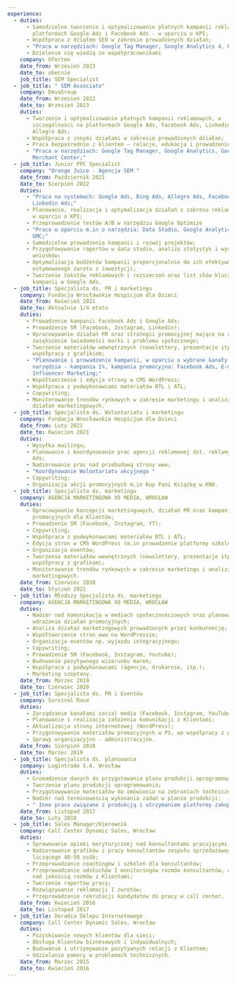 ```yaml
---
experience:
  - duties:
      - Samodzielne tworzenie i optymalizowanie płatnych kampanii reklamowych na
        platformach Google Ads i Facebook Ads - w oparciu o KPI;
      - Współpraca z działem SEO w zakresie prowadzonych działań;
      - "Praca w narzędziach: Google Tag Manager, Google Analytics 4, Power Bi;"
      - Dzielenie się wiedzą ze współpracownikami
    company: Oferteo
    date_from: Wrzesień 2023
    date_to: obecnie
    job_title: SEM Specialist
  - job_title: " SEM Associate"
    company: DevaGroup
    date_from: Wrzesień 2022
    date_to: Wrzesień 2023
    duties:
      - Tworzenie i optymalizowanie płatnych kampanii reklamowych, w
        szczególności na platformach Google Ads, Facebook Ads, Linkedin Ads i
        Allegro Ads;
      - Współpraca z innymi działami w zakresie prowadzonych działań;
      - Praca bezpośrednio z klientem – relacje, edukacja i prowadzenie działań;
      - "Praca w narzędziach: Google Tag Manager, Google Analytics, Google
        Merchant Center;"
  - job_title: Junior PPC Specialist
    company: "Orange Juice - Agencja SEM "
    date_from: Październik 2021
    date_to: Sierpień 2022
    duties:
      - "Praca na systemach: Google Ads, Bing Ads, Allegro Ads, Facebook Ads i
        Linkedin Ads;"
      - Planowanie, realizacja i optymalizacja działań z zakresu reklamy płatnej
        w oparciu o KPI;
      - Przeprowadzenie testów A/B w narzędziu Google Optimize
      - "Praca w oparciu m.in o narzędzia: Data Studio, Google Analytics, GTM,
        GMC;"
      - Samodzielne prowadzenie kampanii i rozwój projektów;
      - Przygotowywanie raportów w data studio, analiza statystyk i wyciąganie
        wniosków;
      - Optymalizacja budżetów kampanii proporcjonalnie do ich efektywności i
        estymowanego zwrotu z inwestycji;
      - Tworzenie tekstów reklamowych i rozszerzeń oraz list słów kluczowych do
        kampanii w Google Ads.
  - job_title: Specjalista ds. PR i marketingu
    company: Fundacja Wrocławskie Hospicjum dla Dzieci
    date_from: Kwiecień 2021
    date_to: Aktualnie 1/4 etatu
    duties:
      - Prowadzenie kampanii Facebook Ads i Google Ads;
      - Prowadzenie SM (Facebook, Instagram, Linkedin);
      - Opracowywanie działań PR oraz strategii promocyjnej mające na celu
        zwiększenie świadomości marki i problemu społecznego;
      - Tworzenie materiałów wewnętrznych (newslettery, prezentacje itp.) we
        współpracy z grafikiem;
      - "Planowanie i prowadzenie kampanii, w oparciu o wybrane kanały i
        narzędzia - kampania 1%, kampania promocyjna: Facebook Ads, E-mail,
        Influencer Marketing;"
      - Współtworzenie i edycja strony w CMS WordPress;
      - Współpraca z podwykonawcami materiałów BTL i ATL;
      - Copywriting;
      - Monitorowanie trendów rynkowych w zakresie marketingu i analiza
        działań marketingowych.
  - job_title: Specjalista ds. Wolontariatu i marketingu
    company: Fundacja Wrocławskie Hospicjum dla Dzieci
    date_from: Luty 2021
    date_to: Kwiecień 2021
    duties:
      - Wysyłka mailingu;
      - Planowanie i koordynowanie prac agencji reklamowej dot. reklamy w Google
        Ads;
      - Nadzorowanie prac nad przebudową strony www;
      - "Koordynowanie Wolontariatu akcyjnego "
      - Copywriting;
      - Organizacja akcji promocyjnych m.in Kup Pani Książkę w KNH.
  - job_title: Specjalista ds. marketingu
    company: AGENCJA MARKETINGOWA XO MEDIA, WROCŁAW
    duties:
      - Opracowywanie koncepcji marketingowych, działań PR oraz kampanii
        promocyjnych dla Klientów;
      - Prowadzenie SM (Facebook, Instagram, YT);
      - Copywriting;
      - Współpraca z podwykonawcami materiałów BTL i ATL;
      - Edycja stron w CMS WordPress (m.in prowadzenie platformy szkoleniowej)
      - Organizacja eventów;
      - Tworzenie materiałów wewnętrznych (newslettery, prezentacje itp.) we
        współpracy z grafikami;
      - Monitorowanie trendów rynkowych w zakresie marketingu i analiza działań
        marketingowych.
    date_from: Czerwiec 2020
    date_to: Styczeń 2021
  - job_title: Młodszy Specjalista ds. marketingu
    company: AGENCJA MARKETINGOWA XO MEDIA, WROCŁAW
    duties:
      - Nadzór nad komunikacją w mediach społecznościowych oraz planowanie i
        wdrażanie działań promocyjnych;
      - Analiza działań marketingowych prowadzonych przez konkurencję;
      - Współtworzenie stron www na WordPressie;
      - Organizacja eventów np. wyjazdu integracyjnego;
      - Copywriting;
      - Prowadzenie SM (Facebook, Instagram, Youtube);
      - Budowanie pozytywnego wizerunku marek;
      - Współpraca z podwykonawcami (agencje, drukarnie, itp.);
      - Marketing szeptany.
    date_from: Marzec 2019
    date_to: Czerwiec 2020
  - job_title: Specjalista ds. PR i Eventów
    company: Survival Race
    duties:
      - Zarządzanie kanałami social media (Facebook, Instagram, YouTube);
      - Planowanie i realizacja założenia komunikacji z Klientami;
      - Aktualizacja strony internetowej (WordPress);
      - Przygotowywanie materiałów promocyjnych w PS, we współpracy z grafikiem;
      - Sprawy organizacyjno - administracyjne.
    date_from: Sierpień 2018
    date_to: Marzec 2019
  - job_title: Specjalista ds. planowania
    company: Logintrade S.A. Wrocław
    duties:
      - Gromadzenie danych do przygotowania planu produkcji oprogramowania;
      - Tworzenie planu produkcji oprogramowania;
      - Przygotowywanie materiałów do omówienia na zebraniach technicznych;
      - Nadzór nad terminowością wykonania zadań w planie produkcji;
      - " Inne prace związane z produkcją i utrzymaniem platformy zakupowej"
    date_from: Listopad 2017
    date_to: Luty 2018
  - job_title: Sales Manager/Kierownik
    company: Call Center Dynamic Sales, Wrocław
    duties:
      - Sprawowanie opieki merytorycznej nad konsultantami pracującymi w CC;
      - Nadzorowanie grafików i pracy konsultantów zespołu sprzedażowego
        liczącego 40-50 osób;
      - Przeprowadzanie coachingów i szkoleń dla konsultantów;
      - Przeprowadzanie odsłuchów I monitoringów rozmów konsultantów, czuwanie
        nad jakością rozmów z Klientami;
      - Tworzenie raportów pracy;
      - Rozwiązywanie reklamacji I zwrotów;
      - Przeprowadzanie rekrutacji kandydatów do pracy w call center.
    date_from: Kwiecień 2016
    date_to: Listopad 2017
  - job_title: Doradca Sklepu Internetowego
    company: Call Center Dynamic Sales, Wrocław
    duties:
      - Pozyskiwanie nowych klientów dla sieci;
      - Obsługa Klientów biznesowych i indywidualnych;
      - Budowanie i utrzymywanie pozytywnych relacji z Klientem;
      - Udzielanie pomocy w problemach technicznych.
    date_from: Marzec 2015
    date_to: Kwiecień 2016
---
```


